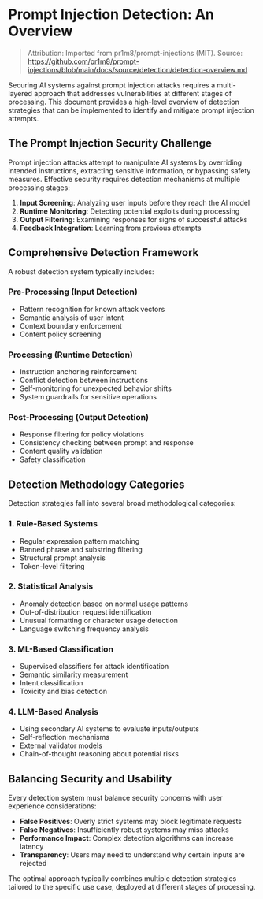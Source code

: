 # Prompt Injection Detection: An Overview

> Attribution: Imported from pr1m8/prompt-injections (MIT). Source: https://github.com/pr1m8/prompt-injections/blob/main/docs/source/detection/detection-overview.md

Securing AI systems against prompt injection attacks requires a multi-layered approach that addresses vulnerabilities at different stages of processing. This document provides a high-level overview of detection strategies that can be implemented to identify and mitigate prompt injection attempts.

## The Prompt Injection Security Challenge

Prompt injection attacks attempt to manipulate AI systems by overriding intended instructions, extracting sensitive information, or bypassing safety measures. Effective security requires detection mechanisms at multiple processing stages:

1. **Input Screening**: Analyzing user inputs before they reach the AI model
2. **Runtime Monitoring**: Detecting potential exploits during processing
3. **Output Filtering**: Examining responses for signs of successful attacks
4. **Feedback Integration**: Learning from previous attempts

## Comprehensive Detection Framework

A robust detection system typically includes:

### Pre-Processing (Input Detection)

- Pattern recognition for known attack vectors
- Semantic analysis of user intent
- Context boundary enforcement
- Content policy screening

### Processing (Runtime Detection)

- Instruction anchoring reinforcement
- Conflict detection between instructions
- Self-monitoring for unexpected behavior shifts
- System guardrails for sensitive operations

### Post-Processing (Output Detection)

- Response filtering for policy violations
- Consistency checking between prompt and response
- Content quality validation
- Safety classification

## Detection Methodology Categories

Detection strategies fall into several broad methodological categories:

### 1. Rule-Based Systems

- Regular expression pattern matching
- Banned phrase and substring filtering
- Structural prompt analysis
- Token-level filtering

### 2. Statistical Analysis

- Anomaly detection based on normal usage patterns
- Out-of-distribution request identification
- Unusual formatting or character usage detection
- Language switching frequency analysis

### 3. ML-Based Classification

- Supervised classifiers for attack identification
- Semantic similarity measurement
- Intent classification
- Toxicity and bias detection

### 4. LLM-Based Analysis

- Using secondary AI systems to evaluate inputs/outputs
- Self-reflection mechanisms
- External validator models
- Chain-of-thought reasoning about potential risks

## Balancing Security and Usability

Every detection system must balance security concerns with user experience considerations:

- **False Positives**: Overly strict systems may block legitimate requests
- **False Negatives**: Insufficiently robust systems may miss attacks
- **Performance Impact**: Complex detection algorithms can increase latency
- **Transparency**: Users may need to understand why certain inputs are rejected

The optimal approach typically combines multiple detection strategies tailored to the specific use case, deployed at different stages of processing.
